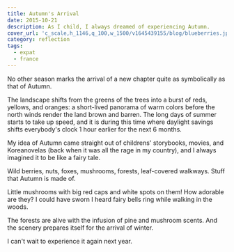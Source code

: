 ```yaml
---
title: Autumn's Arrival
date: 2015-10-21
description: As I child, I always dreamed of experiencing Autumn.
cover_url: 'c_scale,h_1146,q_100,w_1500/v1645439155/blog/blueberries.jpg'
category: reflection
tags:
  - expat
  - france
---
```


No other season marks the arrival of a new chapter quite as symbolically as that of Autumn.

The landscape shifts from the greens of the trees into a burst of reds, yellows, and oranges: a short-lived panorama of warm colors before the north winds render the land brown and barren. The long days of summer starts to take up speed, and it is during this time where daylight savings shifts everybody's clock 1 hour earlier for the next 6 months.

My idea of Autumn came straight out of childrens' storybooks, movies, and Koreanovelas (back when it was all the rage in my country), and I always imagined it to be like a fairy tale.

Wild berries, nuts, foxes, mushrooms, forests, leaf-covered walkways. Stuff that Autumn is made of.

Little mushrooms with big red caps and white spots on them! How adorable are they? I could have sworn I heard fairy bells ring while walking in the woods.


The forests are alive with the infusion of pine and mushroom scents. And the scenery prepares itself for the arrival of winter.


I can't wait to experience it again next year.